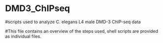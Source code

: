 # DMD3_ChIPseq

#scripts used to analyze C. elegans L4 male DMD-3 ChIP-seq data

#This file contains an overview of the steps used, shell scripts are provided as individual files.
